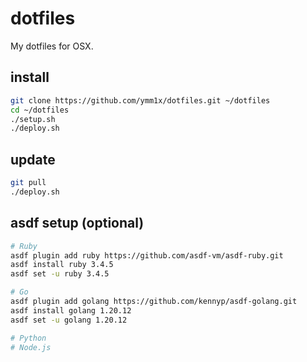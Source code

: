 # dotfiles

My dotfiles for OSX.

## install

```sh
git clone https://github.com/ymm1x/dotfiles.git ~/dotfiles
cd ~/dotfiles
./setup.sh
./deploy.sh
```

## update

```sh
git pull
./deploy.sh
```

## asdf setup (optional)

```sh
# Ruby
asdf plugin add ruby https://github.com/asdf-vm/asdf-ruby.git
asdf install ruby 3.4.5
asdf set -u ruby 3.4.5

# Go
asdf plugin add golang https://github.com/kennyp/asdf-golang.git
asdf install golang 1.20.12
asdf set -u golang 1.20.12

# Python
# Node.js
```
